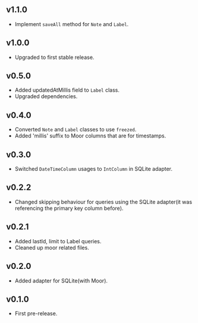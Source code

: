 ## v1.1.0
- Implement `saveAll` method for `Note` and `Label`.

## v1.0.0
- Upgraded to first stable release.

## v0.5.0
- Added updatedAtMillis field to `Label` class.
- Upgraded dependencies.

## v0.4.0
- Converted `Note` and `Label` classes to use `freezed`.
- Added 'millis' suffix to Moor columns that are for timestamps.

## v0.3.0
- Switched `DateTimeColumn` usages to `IntColumn` in SQLite adapter. 

## v0.2.2
- Changed skipping behaviour for queries using the SQLite adapter(it was referencing the primary key column before).

## v0.2.1
- Added lastId, limit to Label queries.
- Cleaned up moor related files.

## v0.2.0
- Added adapter for SQLite(with Moor).

## v0.1.0
- First pre-release.
